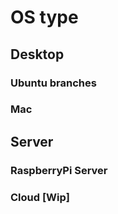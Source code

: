 # OS type

## Desktop
### Ubuntu branches

### Mac

## Server

### RaspberryPi Server
### Cloud [Wip]
